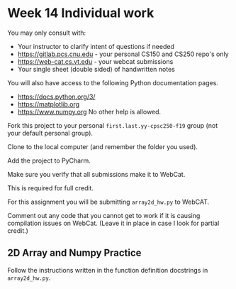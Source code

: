 # Week 14 Individual work

You may only consult with:
* Your instructor to clarify intent of questions if needed
* https://gitlab.pcs.cnu.edu   - your personal CS150 and CS250 repo's only
* https://web-cat.cs.vt.edu    - your webcat submissions
* Your single sheet (double sided) of handwritten notes

You will also have access to the following Python documentation pages.
* https://docs.python.org/3/
* https://matplotlib.org
* https://www.numpy.org
No other help is allowed.

Fork this project to your personal `first.last.yy-cpsc250-f19` group (not your default personal group).

Clone to the local computer (and remember the folder you used).

Add the project to PyCharm.

Make sure you verify that all submissions make it to WebCat.  

This is required for full credit.

For this assignment you will be submitting
`array2d_hw.py` to WebCAT. 

Comment out any code that you cannot get to work if it is causing compilation issues on WebCat.
(Leave it in place in case I look for partial credit.)


## 2D Array and Numpy Practice
Follow the instructions written in the function definition docstrings in `array2d_hw.py`.


